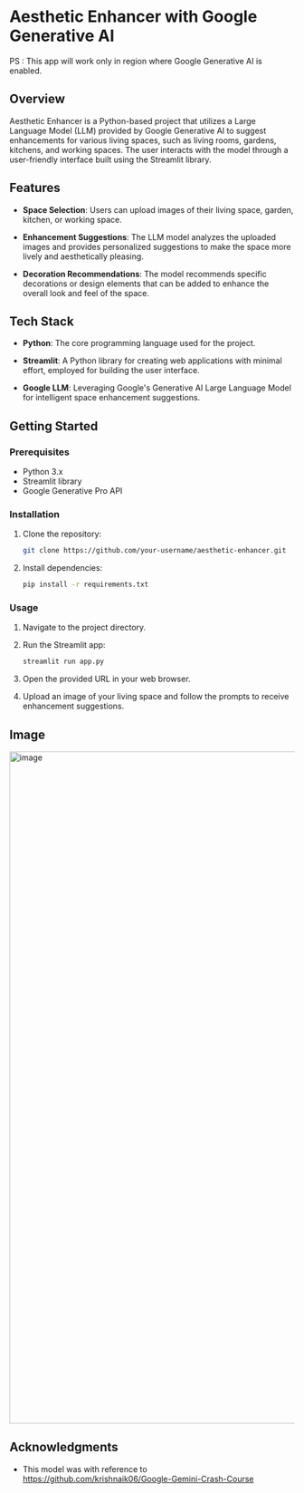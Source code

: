 # Aesthetic Enhancer with Google Generative AI
PS : This app will work only in region where Google Generative AI is enabled.

## Overview

Aesthetic Enhancer is a Python-based project that utilizes a Large Language Model (LLM) provided by Google Generative AI to suggest enhancements for various living spaces, such as living rooms, gardens, kitchens, and working spaces. The user interacts with the model through a user-friendly interface built using the Streamlit library.

## Features

- **Space Selection**: Users can upload images of their living space, garden, kitchen, or working space.
  
- **Enhancement Suggestions**: The LLM model analyzes the uploaded images and provides personalized suggestions to make the space more lively and aesthetically pleasing.

- **Decoration Recommendations**: The model recommends specific decorations or design elements that can be added to enhance the overall look and feel of the space.

## Tech Stack

- **Python**: The core programming language used for the project.

- **Streamlit**: A Python library for creating web applications with minimal effort, employed for building the user interface.

- **Google LLM**: Leveraging Google's Generative AI Large Language Model for intelligent space enhancement suggestions.

## Getting Started

### Prerequisites

- Python 3.x
- Streamlit library
- Google Generative Pro API

### Installation

1. Clone the repository:

   ```bash
   git clone https://github.com/your-username/aesthetic-enhancer.git
   ```

2. Install dependencies:

   ```bash
   pip install -r requirements.txt
   ```

### Usage

1. Navigate to the project directory.

2. Run the Streamlit app:

   ```bash
   streamlit run app.py
   ```

3. Open the provided URL in your web browser.

4. Upload an image of your living space and follow the prompts to receive enhancement suggestions.

## Image

<img width="1187" alt="image" src="https://github.com/florianndeepika/Aesthetic_Enhancer_with_GenAI/assets/63796480/f96b9fd7-8556-499e-83bf-9afb998f77ce">

## Acknowledgments

- This model was with reference to https://github.com/krishnaik06/Google-Gemini-Crash-Course

